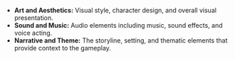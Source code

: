 - **Art and Aesthetics:** Visual style, character design, and overall visual presentation.
- **Sound and Music:** Audio elements including music, sound effects, and voice acting.
- **Narrative and Theme:** The storyline, setting, and thematic elements that provide context to the gameplay.